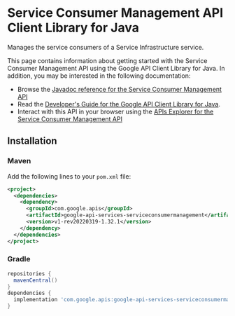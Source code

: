 # Service Consumer Management API Client Library for Java

Manages the service consumers of a Service Infrastructure service.

This page contains information about getting started with the Service Consumer Management API
using the Google API Client Library for Java. In addition, you may be interested
in the following documentation:

* Browse the [Javadoc reference for the Service Consumer Management API][javadoc]
* Read the [Developer's Guide for the Google API Client Library for Java][google-api-client].
* Interact with this API in your browser using the [APIs Explorer for the Service Consumer Management API][api-explorer]

## Installation

### Maven

Add the following lines to your `pom.xml` file:

```xml
<project>
  <dependencies>
    <dependency>
      <groupId>com.google.apis</groupId>
      <artifactId>google-api-services-serviceconsumermanagement</artifactId>
      <version>v1-rev20220319-1.32.1</version>
    </dependency>
  </dependencies>
</project>
```

### Gradle

```gradle
repositories {
  mavenCentral()
}
dependencies {
  implementation 'com.google.apis:google-api-services-serviceconsumermanagement:v1-rev20220319-1.32.1'
}
```

[javadoc]: https://googleapis.dev/java/google-api-services-serviceconsumermanagement/latest/index.html
[google-api-client]: https://github.com/googleapis/google-api-java-client/
[api-explorer]: https://developers.google.com/apis-explorer/#p/serviceconsumermanagement/v1/
